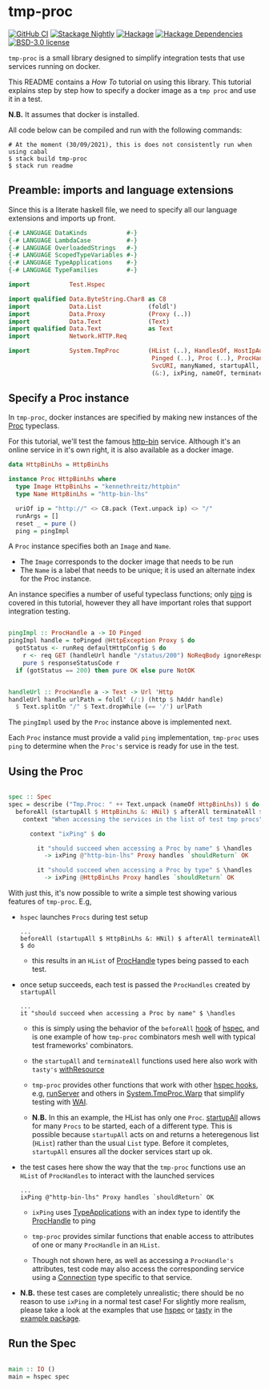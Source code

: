 # tmp-proc

[![GitHub CI](https://github.com/adetokunbo/tmp-proc/actions/workflows/test.yml/badge.svg)](https://github.com/adetokunbo/tmp-proc/actions)
[![Stackage Nightly][stackage-nightly-badge]][stackage-nightly]
[![Hackage][hackage-badge]][hackage]
[![Hackage Dependencies][hackage-deps-badge]][hackage-deps]
[![BSD-3.0 license](https://img.shields.io/badge/license-BSD--3.0-blue.svg)](https://github.com/adetokunbo/tmp-proc/blob/master/tmp-proc/LICENSE)

`tmp-proc` is a small library designed to simplify integration tests that use
services running on docker.

This README contains a _How To_ tutorial on using this library. This tutorial
explains step by step how to specify a docker image as a `tmp proc` and use it in
a test.

__N.B.__ It assumes that docker is installed.

All code below can be compiled and run with the following commands:

```shell
# At the moment (30/09/2021), this is does not consistently run when using cabal
$ stack build tmp-proc
$ stack run readme
```

## Preamble: imports and language extensions

Since this is a literate haskell file, we need to specify all our language
extensions and imports up front.

```haskell
{-# LANGUAGE DataKinds           #-}
{-# LANGUAGE LambdaCase          #-}
{-# LANGUAGE OverloadedStrings   #-}
{-# LANGUAGE ScopedTypeVariables #-}
{-# LANGUAGE TypeApplications    #-}
{-# LANGUAGE TypeFamilies        #-}

import           Test.Hspec

import qualified Data.ByteString.Char8 as C8
import           Data.List             (foldl')
import           Data.Proxy            (Proxy (..))
import           Data.Text             (Text)
import qualified Data.Text             as Text
import           Network.HTTP.Req

import           System.TmpProc        (HList (..), HandlesOf, HostIpAddress,
                                        Pinged (..), Proc (..), ProcHandle (..),
                                        SvcURI, manyNamed, startupAll, toPinged,
                                        (&:), ixPing, nameOf, terminateAll)

```


## Specify a Proc instance

In `tmp-proc`, docker instances are specified by making new instances of the
[Proc][17] typeclass.

For this tutorial, we'll test the famous [http-bin](https://httpbin.org)
service. Although it's an online service in it's own right, it is also available
as a docker image.


```haskell
data HttpBinLhs = HttpBinLhs

instance Proc HttpBinLhs where
  type Image HttpBinLhs = "kennethreitz/httpbin"
  type Name HttpBinLhs = "http-bin-lhs"

  uriOf ip = "http://" <> C8.pack (Text.unpack ip) <> "/"
  runArgs = []
  reset _ = pure ()
  ping = pingImpl

```

A `Proc` instance specifies both an `Image` and `Name`.
- The `Image` corresponds to the docker image that needs to be run
- The `Name` is a label that needs to be unique; it is used an alternate index for the Proc instance.

An instance specifies a number of useful typeclass functions; only [ping][18] is
covered in this tutorial, however they all have important roles that support
integration testing.


```haskell

pingImpl :: ProcHandle a -> IO Pinged
pingImpl handle = toPinged @HttpException Proxy $ do
  gotStatus <- runReq defaultHttpConfig $ do
    r <- req GET (handleUrl handle "/status/200") NoReqBody ignoreResponse $ mempty
    pure $ responseStatusCode r
  if (gotStatus == 200) then pure OK else pure NotOK


handleUrl :: ProcHandle a -> Text -> Url 'Http
handleUrl handle urlPath = foldl' (/:) (http $ hAddr handle)
  $ Text.splitOn "/" $ Text.dropWhile (== '/') urlPath


```

The `pingImpl` used by the `Proc` instance above is implemented next.

Each `Proc` instance must provide a valid `ping` implementation, `tmp-proc` uses
`ping` to determine when the `Proc's` service is ready for use in the test.

## Using the Proc


```haskell

spec :: Spec
spec = describe ("Tmp.Proc: " ++ Text.unpack (nameOf HttpBinLhs)) $ do
  beforeAll (startupAll $ HttpBinLhs &: HNil) $ afterAll terminateAll $ do
    context "When accessing the services in the list of test tmp procs" $ do

      context "ixPing" $ do

        it "should succeed when accessing a Proc by name" $ \handles
          -> ixPing @"http-bin-lhs" Proxy handles `shouldReturn` OK

        it "should succeed when accessing a Proc by type" $ \handles
          -> ixPing @HttpBinLhs Proxy handles `shouldReturn` OK

```

With just this, it's now possible to write a simple test showing various
features of `tmp-proc`.  E.g,

- `hspec` launches `Procs` during test setup

  ```ignore
  ...
  beforeAll (startupAll $ HttpBinLhs &: HNil) $ afterAll terminateAll $ do
  ```

   - this results in an `HList` of [ProcHandle][9] types being passed to each test.


- once setup succeeds, each test is passed the `ProcHandles` created by
  `startupAll`

    ```ignore
    ...
    it "should succeed when accessing a Proc by name" $ \handles
    ```

   - this is simply using the behavior of the `beforeAll` [hook][8] of
    [hspec][2], and is one example of how `tmp-proc` combinators mesh well with
    typical test frameworks' combinators.

    - the `startupAll` and `terminateAll` functions used here also work with
      `tasty's` [withResource][6]

    - `tmp-proc` provides other functions that work with other [hspec hooks][8],
      e.g, [runServer][15] and others in [System.TmpProc.Warp][16] that simplify
      testing with [WAI][1].

    - __N.B.__ In this an example, the HList has only one `Proc`.
      [startupAll][13] allows for many `Procs` to be started, each of a
      different type. This is possible because `startupAll` acts on and returns
      a heteregenous list (`HList`) rather than the usual `List` type. Before it
      completes, `startupAll` ensures all the docker services start up ok.

- the test cases here show the way that the `tmp-proc` functions use an
  `HList` of `ProcHandles` to interact with the launched services

    ```ignore
    ...
    ixPing @"http-bin-lhs" Proxy handles `shouldReturn` OK
    ```

    - `ixPing` uses [TypeApplications][7] with an index type to identify the
        [ProcHandle][9] to ping

    - `tmp-proc` provides similar functions that enable access to attributes
        of one or many `ProcHandle` in an `HList`.

    - Though not shown here, as well as accessing a `ProcHandle's` attributes,
      test code may also access the corresponding service using a
      [Connection][10] type specific to that service.


- __N.B.__ these test cases are completely unrealistic; there should be no
  reason to use `ixPing` in a normal test case! For slightly more realism,
  please take a look at the examples that use [hspec][11] or [tasty][12] in the
  [example package][4].


## Run the Spec

```haskell

main :: IO ()
main = hspec spec

```


[1]: https://hackage.haskell.org/package/wai
[2]: https://hspec.github.io
[3]: https://hackage.haskell.org/package/tasty
[4]: https://github.com/adetokunbo/tmp-proc/tree/master/tmp-proc-example
[5]: https://github.com/adetokunbo/tmp-proc/tree/master/tmp-proc
[6]: https://hackage.haskell.org/package/tasty-1.4.2/docs/Test-Tasty.html#v:withResource
[7]: https://typeclasses.com/ghc/type-applications
[8]: https://hspec.github.io/writing-specs.html#using-hooks
[9]: https://hackage.haskell.org/package/tmp-proc-0.5.0.1/docs/System-TmpProc-Docker.html#t:ProcHandle
[10]: https://hackage.haskell.org/package/tmp-proc-0.5.0.1/docs/System-TmpProc-Docker.html#v:withTmpConn
[11]: https://hackage.haskell.org/package/tmp-proc-example-0.5.0.0/docs/src/TmpProc.Example2.IntegrationSpec.html#spec
[12]: https://hackage.haskell.org/package/tmp-proc-example-0.5.0.0/docs/src/TmpProc.Example1.IntegrationTaste.html#tests
[13]: https://hackage.haskell.org/package/tmp-proc-0.5.0.1/docs/System-TmpProc-Docker.html#v:startupAll
[14]: https://hackage.haskell.org/package/tmp-proc-0.5.0.1/docs/System-TmpProc-Docker.html#v:startup
[15]: https://hackage.haskell.org/package/tmp-proc-0.5.0.1/docs/System-TmpProc-Warp.html#v:runServer
[16]: https://hackage.haskell.org/package/tmp-proc-0.5.0.1/docs/System-TmpProc-Warp.html
[17]: https://hackage.haskell.org/package/tmp-proc-0.5.0.1/docs/System-TmpProc-Docker.html#t:Proc
[18]: https://hackage.haskell.org/package/tmp-proc-0.5.0.1/docs/System-TmpProc-Docker.html#v:ping

[hackage-deps-badge]:     <https://img.shields.io/hackage-deps/v/tmp-proc.svg>
[hackage-deps]:           <http://packdeps.haskellers.com/feed?needle=tmp-proc>
[hackage-badge]:          <https://img.shields.io/hackage/v/tmp-proc.svg>
[hackage]:                <https://hackage.haskell.org/package/tmp-proc>
[stackage-nightly-badge]: <http://stackage.org/package/tmp-proc/badge/nightly>
[stackage-nightly]:       <http://stackage.org/nightly/package/tmp-proc>

